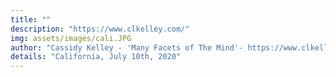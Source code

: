 ```yaml
---
title: ""
description: "https://www.clkelley.com/"
img: assets/images/cali.JPG
author: "Cassidy Kelley - 'Many Facets of The Mind'- https://www.clkelley.com/"
details: "California, July 10th, 2020"
---
```

